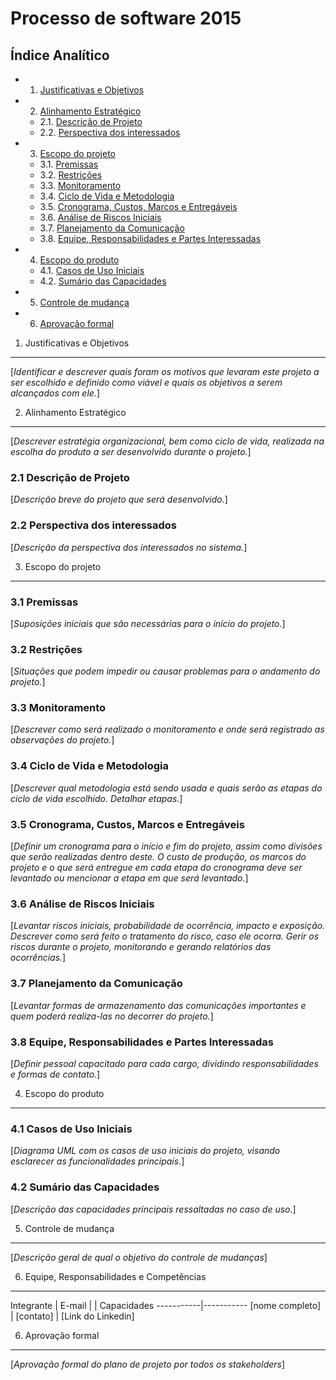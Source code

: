  
Processo de software 2015
=================================

Índice Analítico
----------------

* 1. [Justificativas e Objetivos](#1-justificativas-e-objetivos)
* 2. [Alinhamento Estratégico](#2-alinhamento-estratégico)
    * 2.1. [Descrição de Projeto](#21-descrição-de-projeto)
    * 2.2. [Perspectiva dos interessados](#22-perspectiva-dos-interessados)
* 3. [Escopo do projeto](#3-escopo-do-projeto)
    * 3.1. [Premissas](#31-premissas)
    * 3.2. [Restrições](#32-restrições)
    * 3.3. [Monitoramento](#33-monitoramento)
    * 3.4. [Ciclo de Vida e Metodologia](#34-ciclo-de-vida-e-metodologia)
    * 3.5. [Cronograma, Custos, Marcos e Entregáveis](#35-cronograma-custos-marcos-e-entregáveis)
    * 3.6. [Análise de Riscos Iniciais](#36-análise-de-riscos-iniciais)
    * 3.7. [Planejamento da Comunicação](#37-planejamento-da-comunicação)
    * 3.8. [Equipe, Responsabilidades e Partes Interessadas](#38-equipe-responsabilidades-e-partes-interessadas)
* 4. [Escopo do produto](#4-escopo-do-produto)
    * 4.1. [Casos de Uso Iniciais](#41-casos-de-uso-iniciais)
    * 4.2. [Sumário das Capacidades](#42-sumário-das-capacidades)
* 5. [Controle de mudança](#5-controle-de-mudança)
* 6. [Aprovação formal](#6-aprovação-formal)

1. Justificativas e Objetivos
-----------------------------
[_Identificar e descrever quais foram os motivos que levaram este projeto a ser escolhido e definido como viável e quais os objetivos a serem alcançados com ele._]

2. Alinhamento Estratégico
-----------------------------
[_Descrever estratégia organizacional, bem como ciclo de vida, realizada na escolha do produto a ser desenvolvido durante o projeto._]

### 2.1 Descrição de Projeto 
[_Descrição breve do projeto que será desenvolvido._]

### 2.2 Perspectiva dos interessados
[_Descrição da perspectiva dos interessados no sistema._]

3. Escopo do projeto
-----------------------------
### 3.1 Premissas
[_Suposições iniciais que são necessárias para o início do projeto._]

### 3.2 Restrições
[_Situações que podem impedir ou causar problemas para o andamento do projeto._]

### 3.3 Monitoramento
[_Descrever como será realizado o monitoramento e onde será registrado as observações do projeto._]

### 3.4 Ciclo de Vida e Metodologia
[_Descrever qual metodologia está sendo usada e quais serão as etapas do ciclo de vida escolhido. Detalhar etapas._]

### 3.5 Cronograma, Custos, Marcos e Entregáveis
[_Definir um cronograma para o início e fim do projeto, assim como divisões que serão realizadas dentro deste. O custo de produção, os marcos do projeto e o que será entregue em cada etapa do cronograma deve ser levantado ou mencionar a etapa em que será levantado._]

### 3.6 Análise de Riscos Iniciais
[_Levantar riscos iniciais, probabilidade de ocorrência, impacto e exposição. Descrever como será feito o tratamento do risco, caso ele ocorra. Gerir os riscos durante o projeto, monitorando e gerando relatórios das ocorrências._]

### 3.7 Planejamento da Comunicação
[_Levantar formas de armazenamento das comunicações importantes e quem poderá realiza-las no decorrer do projeto._]

### 3.8 Equipe, Responsabilidades e Partes Interessadas
[_Definir pessoal capacitado para cada cargo, dividindo responsabilidades e formas de contato._]

4. Escopo do produto
-----------------------------
### 4.1 Casos de Uso Iniciais
[_Diagrama UML com os casos de uso iniciais do projeto, visando esclarecer as funcionalidades principais._]

### 4.2 Sumário das Capacidades
[_Descrição das capacidades principais ressaltadas no caso de uso._]

5. Controle de mudança
----------------------------
[_Descrição geral de qual o objetivo do controle de mudanças_]

6. Equipe, Responsabilidades e Competências
----------------------------
Integrante | E-mail |  | Capacidades
-----------|-----------
[nome completo] | [contato] | [Link do Linkedin] 

6. Aprovação formal
----------------------------
[_Aprovação formal do plano de projeto por todos os stakeholders_] 
